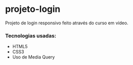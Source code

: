 # projeto-login

Projeto de login responsivo feito através do curso em vídeo.

### Tecnologias usadas:

- HTML5
- CSS3
- Uso de Media Query
